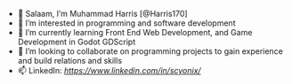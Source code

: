 - 👋 Salaam, I’m Muhammad Harris [@Harris170]
- 👀 I’m interested in programming and software development
- 🌱 I’m currently learning Front End Web Development, and Game Development in Godot GDScript
- 💞️ I’m looking to collaborate on programming projects to gain experience and build relations and skills
- 📫 LinkedIn: *https://www.linkedin.com/in/scyonix/*
